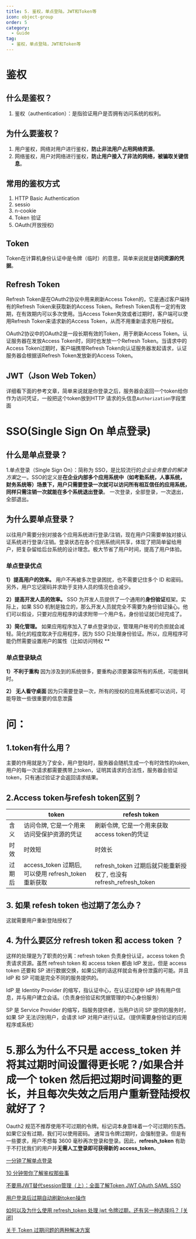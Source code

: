 ```yaml
---
title: 5. 鉴权，单点登陆，JWT和Token等
icon: object-group
order: 5
category:
  - Guide
tag:
  - 鉴权，单点登陆，JWT和Token等
---
```


# 鉴权
## 什么是鉴权？
1. 鉴权（authentication）：是指验证用户是否拥有访问系统的权利。
## 为什么要鉴权？
1. 用户鉴权，网络对用户进行鉴权，**防止非法用户占用网络资源**。
2. 网络鉴权，用户对网络进行鉴权，**防止用户接入了非法的网络，被骗取关键信息**。

## 常用的鉴权方式
1. HTTP Basic Authentication
2. sessio
3. n-cookie
4. Token 验证
5. OAuth(开放授权)

## Token
Token在计算机身份认证中是令牌（临时）的意思，简单来说就是**访问资源的凭据**。

## Refresh Token
Refresh Token是在OAuth2协议中用来刷新Access Token的，它是通过客户端持有的Refresh Token来获取新的Access Token。Refresh Token具有一定的有效期，在有效期内可以多次使用。当Access Token失效或者过期时，客户端可以使用Refresh Token来请求新的Access Token，从而不用重新请求用户授权。

OAuth2协议中的OAuth2是一段长期有效的Token，用于刷新Access Token。认证服务器在发放Access Token时，同时也发放一个Refresh Token。当请求中的Access Token过期时，客户端携带Refresh Token向认证服务器发起请求，认证服务器会根据该Refresh Token发放新的Access Token。

## JWT（Json Web Token）
详细看下面的参考文章，简单来说就是你登录之后，服务器会返回一个token给你作为访问凭证，一般把这个token放到HTTP 请求的头信息`Authorization`字段里面


# SSO(Single Sign On 单点登录)

## 什么是单点登录？
1.单点登录（Single Sign On）：简称为 SSO，是比较流行的*企业业务整合的解决方案*之一。SSO的定义是**在企业内部多个应用系统中（如考勤系统，人事系统，财务系统等）场景下，用户只需要登录一次就可以访问所有相互信任的应用系统，同样只需注销一次就能在多个系统退出登录**。 一次登录，全部登录，一次退出，全部退出。

## 为什么要单点登录？
以往用户需要分别对接各个应用系统进行登录/注销，现在用户只需要单独对接认证系统进行登录/注销。登录状态在各个应用系统间共享，体现了把简单留给用户，把复杂留给后台系统的设计理念。极大节省了用户时间，提高了用户体验。

### 单点登录优点

**1）提高用户的效率。**
用户不再被多次登录困扰，也不需要记住多个 ID 和密码。另外，用户忘记密码并求助于支持人员的情况也会减少。

**2）提高开发人员的效率。** SSO 为开发人员提供了一个通用的**身份验证**框架。实际上，如果 SSO 机制是独立的，那么开发人员就完全不需要为身份验证操心。他们可以假设，只要对应用程序的请求附带一个用户名，身份验证就已经完成了。

**3）简化管理。** 如果应用程序加入了单点登录协议，管理用户帐号的负担就会减轻。简化的程度取决于应用程序，因为 SSO 只处理身份验证。所以，应用程序可能仍然需要设置用户的属性（比如访问特权
**
### 单点登录缺点
**1）不利于重构** 因为涉及到的系统很多，要重构必须要兼容所有的系统，可能很耗时。

**2） 无人看守桌面** 因为只需要登录一次，所有的授权的应用系统都可以访问，可能导致一些很重要的信息泄露


# 问：
## 1.token有什么用？
主要的作用就是为了安全，用户登陆时，服务器会随机生成一个有时效性的token,用户的每一次请求都需要携带上token，证明其请求的合法性，服务器会验证token，只有通过验证才会返回请求结果。

## 2.Access token与refesh token区别？

|  | token | refesh token |
| --- | --- | --- |
| 含义 | 访问令牌, 它是一个用来访问受保护资源的凭证 | 刷新令牌, 它是一个用来获取access token的凭证 |
|时效|时效短|时效长|
|过期后|access_token 过期后, 可以使用 refresh_token 重新获取|refresh_token 过期后就只能重新授权了, 也没有 refresh_refresh_token|

## 3. 如果 refesh token 也过期了怎么办？

这就需要用户重新登陆授权了

## 4. 为什么要区分 refresh token 和 access token ？

这样的处理是为了职责的分离：refresh token 负责身份认证，access token 负责请求资源。虽然 refresh token 和 access token 都由 IdP 发出，但是 access token 还要和 SP 进行数据交换，如果公用的话这样就会有身份泄露的可能。并且 IdP 和 SP 可能是完全不同的服务提供的。

IdP 是 Identity Provider 的缩写，指认证中心，在认证过程中 IdP 持有用户信息，并与用户建立会话。（负责身份验证和凭据管理的中心身份服务）

SP 是 Service Provider 的缩写，指服务提供者，当用户访问 SP 提供的服务时，如果 SP 无法识别用户，会请求 IdP 对用户进行认证。（提供需要身份验证的应用程序或系统）

# 5.那么为什么不只是 access_token 并将其过期时间设置得更长呢？/如果合并成一个 token 然后把过期时间调整的更长，并且每次失效之后用户重新登陆授权就好了？
Oauth2 规范不推荐使用不可过期的令牌。标记词本身意味着一个可过期的东西。如果它没有过期，我们可以使用密码。
通常当令牌过期时，会强制登录。但是有一些要求，用户不想每 3600 毫秒再次登录和登录。因此，**refresh_token** 有助于不打扰我们的用户并**无需人工登录即可获得新的 access_token**。




[一分钟了解单点登录](https://mp.weixin.qq.com/s?__biz=MjM5MTQ0MTQ2Mg==&mid=2650877508&idx=1&sn=4d365272d097e405552fa422d6a9f715&chksm=bd40f91d8a37700bd598e6f176b8013fdbf4240608fd703e148865c496778218c8b6b8130efe&scene=27)

[10 分钟带你了解鉴权那些事](https://blog.csdn.net/ningmengban/article/details/117364407)

[不要用JWT替代session管理（上）：全面了解Token,JWT,OAuth,SAML,SSO](https://zhuanlan.zhihu.com/p/38942172)

[用户登录后过期自动刷新token操作](https://www.jiangweishan.com/article/js202001013a1.html)

[如何以及为什么使用 refresh_token 处理 jwt 令牌过期，还有另一种选择吗？ [关闭]](https://www.likecs.com/ask-574792.html )

[关于 Token 过期问题的两种解决方案](https://blog.csdn.net/m0_65812066/article/details/128577183)

